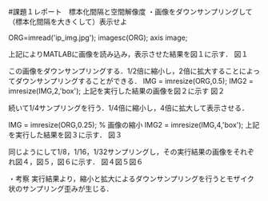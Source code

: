 #課題１レポート　標本化間隔と空間解像度
・画像をダウンサンプリングして（標本化間隔を大きくして）表示せよ

ORG=imread('ip_img.jpg');
imagesc(ORG); axis image;

上記によりMATLABに画像を読み込み，表示させた結果を図１に示す．
図１

この画像をダウンサンプリングする．1/2倍に縮小し，2倍に拡大することによってダウンサンプリングすることができる．
IMG = imresize(ORG,0.5);
IMG2 = imresize(IMG,2,'box');
上記を実行した結果の画像を図２に示す
図２

続いて1/4サンプリングを行う．1/4倍に縮小し，4倍に拡大して表示させる．

IMG = imresize(ORG,0.25); % 画像の縮小
IMG2 = imresize(IMG,4,'box');
上記を実行した結果を図３に示す．
図３

同じようにして1/8，1/16，1/32サンプリングし，その実行結果の画像をそれぞれ図４，図５，図６に示す．
図４図５図６

・考察
実行結果より，縮小と拡大によるダウンサンプリングを行うとモザイク状のサンプリング歪みが生じる．
